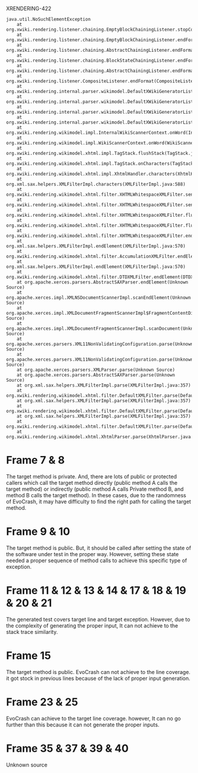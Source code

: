 XRENDERING-422
```
java.util.NoSuchElementException
	at org.xwiki.rendering.listener.chaining.EmptyBlockChainingListener.stopContainerBlock(EmptyBlockChainingListener.java:458)
	at org.xwiki.rendering.listener.chaining.EmptyBlockChainingListener.endFormat(EmptyBlockChainingListener.java:263)
	at org.xwiki.rendering.listener.chaining.AbstractChainingListener.endFormat(AbstractChainingListener.java:290)
	at org.xwiki.rendering.listener.chaining.BlockStateChainingListener.endFormat(BlockStateChainingListener.java:439)
	at org.xwiki.rendering.listener.chaining.AbstractChainingListener.endFormat(AbstractChainingListener.java:290)
	at org.xwiki.rendering.listener.CompositeListener.endFormat(CompositeListener.java:253)
	at org.xwiki.rendering.internal.parser.wikimodel.DefaultXWikiGeneratorListener.flushFormat(DefaultXWikiGeneratorListener.java:325)
	at org.xwiki.rendering.internal.parser.wikimodel.DefaultXWikiGeneratorListener.flushFormat(DefaultXWikiGeneratorListener.java:273)
	at org.xwiki.rendering.internal.parser.wikimodel.DefaultXWikiGeneratorListener.flushFormat(DefaultXWikiGeneratorListener.java:267)
	at org.xwiki.rendering.internal.parser.wikimodel.DefaultXWikiGeneratorListener.onWord(DefaultXWikiGeneratorListener.java:906)
	at org.xwiki.rendering.wikimodel.impl.InternalWikiScannerContext.onWord(InternalWikiScannerContext.java:1147)
	at org.xwiki.rendering.wikimodel.impl.WikiScannerContext.onWord(WikiScannerContext.java:597)
	at org.xwiki.rendering.wikimodel.xhtml.impl.TagStack.flushStack(TagStack.java:204)
	at org.xwiki.rendering.wikimodel.xhtml.impl.TagStack.onCharacters(TagStack.java:227)
	at org.xwiki.rendering.wikimodel.xhtml.impl.XhtmlHandler.characters(XhtmlHandler.java:180)
	at org.xml.sax.helpers.XMLFilterImpl.characters(XMLFilterImpl.java:588)
	at org.xwiki.rendering.wikimodel.xhtml.filter.XHTMLWhitespaceXMLFilter.sendCharacters(XHTMLWhitespaceXMLFilter.java:487)
	at org.xwiki.rendering.wikimodel.xhtml.filter.XHTMLWhitespaceXMLFilter.sendCharacters(XHTMLWhitespaceXMLFilter.java:480)
	at org.xwiki.rendering.wikimodel.xhtml.filter.XHTMLWhitespaceXMLFilter.flushContent(XHTMLWhitespaceXMLFilter.java:357)
	at org.xwiki.rendering.wikimodel.xhtml.filter.XHTMLWhitespaceXMLFilter.flushContent(XHTMLWhitespaceXMLFilter.java:335)
	at org.xwiki.rendering.wikimodel.xhtml.filter.XHTMLWhitespaceXMLFilter.endElement(XHTMLWhitespaceXMLFilter.java:200)
	at org.xml.sax.helpers.XMLFilterImpl.endElement(XMLFilterImpl.java:570)
	at org.xwiki.rendering.wikimodel.xhtml.filter.AccumulationXMLFilter.endElement(AccumulationXMLFilter.java:86)
	at org.xml.sax.helpers.XMLFilterImpl.endElement(XMLFilterImpl.java:570)
	at org.xwiki.rendering.wikimodel.xhtml.filter.DTDXMLFilter.endElement(DTDXMLFilter.java:86)
	at org.apache.xerces.parsers.AbstractSAXParser.endElement(Unknown Source)
	at org.apache.xerces.impl.XMLNSDocumentScannerImpl.scanEndElement(Unknown Source)
	at org.apache.xerces.impl.XMLDocumentFragmentScannerImpl$FragmentContentDispatcher.dispatch(Unknown Source)
	at org.apache.xerces.impl.XMLDocumentFragmentScannerImpl.scanDocument(Unknown Source)
	at org.apache.xerces.parsers.XML11NonValidatingConfiguration.parse(Unknown Source)
	at org.apache.xerces.parsers.XML11NonValidatingConfiguration.parse(Unknown Source)
	at org.apache.xerces.parsers.XMLParser.parse(Unknown Source)
	at org.apache.xerces.parsers.AbstractSAXParser.parse(Unknown Source)
	at org.xml.sax.helpers.XMLFilterImpl.parse(XMLFilterImpl.java:357)
	at org.xwiki.rendering.wikimodel.xhtml.filter.DefaultXMLFilter.parse(DefaultXMLFilter.java:58)
	at org.xml.sax.helpers.XMLFilterImpl.parse(XMLFilterImpl.java:357)
	at org.xwiki.rendering.wikimodel.xhtml.filter.DefaultXMLFilter.parse(DefaultXMLFilter.java:58)
	at org.xml.sax.helpers.XMLFilterImpl.parse(XMLFilterImpl.java:357)
	at org.xwiki.rendering.wikimodel.xhtml.filter.DefaultXMLFilter.parse(DefaultXMLFilter.java:58)
	at org.xwiki.rendering.wikimodel.xhtml.XhtmlParser.parse(XhtmlParser.java:132)

```
# Frame 7 & 8

The target method is private. And, there are lots of public or protected callers which call the target method directly (public method A calls the target method) or indirectly (public method A calls Private method B, and method B calls the target method). In these cases, due to the randomness of EvoCrash, it may have difficulty to find the right path for calling the target method.


# Frame 9 & 10

The target method is public. But, it should be called after setting the state of the software under test in the proper way. However, setting these state needed a proper sequence of method calls to achieve this specific type of exception.


# Frame 11 & 12 & 13 & 14 & 17 & 18 & 19 & 20 & 21
The generated test covers target line and target exception. However, due to the complexity of generating the proper input, It can not achieve to the stack trace similarity.

# Frame 15
The target method is public. EvoCrash can not achieve to the line coverage. it got stock in previous lines because of the lack of proper input generation.

# Frame 23 & 25
EvoCrash can achieve to the target line coverage. however, It can no go further than this because it can not generate the proper inputs.

# Frame 35 & 37 & 39 & 40
Unknown source
